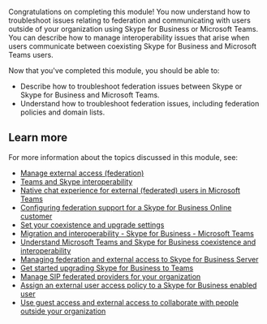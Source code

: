 Congratulations on completing this module! You now understand how to troubleshoot issues relating to federation and communicating with users outside of your organization using Skype for Business or Microsoft Teams. You can describe how to manage interoperability issues that arise when users communicate between coexisting Skype for Business and Microsoft Teams users.

Now that you've completed this module, you should be able to:

- Describe how to troubleshoot federation issues between Skype or Skype for Business and Microsoft Teams.
- Understand how to troubleshoot federation issues, including federation policies and domain lists.

## Learn more

For more information about the topics discussed in this module, see:

- [Manage external access (federation)](/microsoftteams/manage-external-access)
- [Teams and Skype interoperability](/microsoftteams/teams-skype-interop)  
- [Native chat experience for external (federated) users in Microsoft Teams](/microsoftteams/native-chat-for-external-users)
- [Configuring federation support for a Skype for Business Online customer](/skypeforbusiness/manage/federation-and-external-access/federation-support/configuring-federation-support)
- [Set your coexistence and upgrade settings](/microsoftteams/setting-your-coexistence-and-upgrade-settings)
- [Migration and interoperability - Skype for Business - Microsoft Teams](/microsoftteams/migration-interop-guidance-for-teams-with-skype)
- [Understand Microsoft Teams and Skype for Business coexistence and interoperability](/microsoftteams/teams-and-skypeforbusiness-coexistence-and-interoperability)
- [Managing federation and external access to Skype for Business Server](/skypeforbusiness/manage/federation-and-external-access/managing-federation-and-external-access)
- [Get started upgrading Skype for Business to Teams](/microsoftteams/upgrade-start-here)
- [Manage SIP federated providers for your organization](/skypeforbusiness/manage/federation-and-external-access/sip-providers/manage-sip-federated-providers-for-your-organization)
- [Assign an external user access policy to a Skype for Business enabled user](/skypeforbusiness/manage/federation-and-external-access/external-access-policies/assign-an-external-user-access-policy)
- [Use guest access and external access to collaborate with people outside your organization](/microsoftteams/communicate-with-users-from-other-organizations#compare-external-and-guest-access)